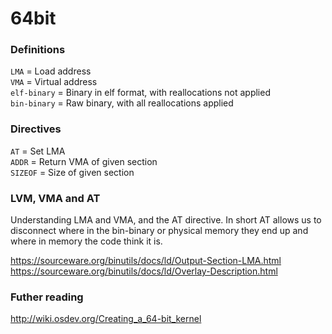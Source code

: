 
# 64bit

### Definitions

`LMA` = Load address  
`VMA` = Virtual address  
`elf-binary` = Binary in elf format, with reallocations not applied  
`bin-binary` = Raw binary, with all reallocations applied


### Directives

`AT` = Set LMA  
`ADDR` = Return VMA of given section  
`SIZEOF` = Size of given section  


### LVM, VMA and AT

Understanding LMA and VMA, and the AT directive. In short AT allows us to disconnect where in the bin-binary or physical memory they end up and where in memory the code think it is.

https://sourceware.org/binutils/docs/ld/Output-Section-LMA.html  
https://sourceware.org/binutils/docs/ld/Overlay-Description.html


### Futher reading

http://wiki.osdev.org/Creating_a_64-bit_kernel

